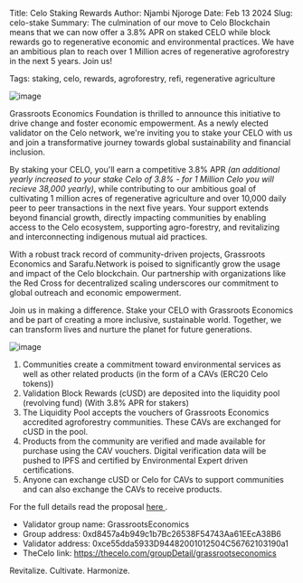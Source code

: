Title: Celo Staking Rewards
Author: Njambi Njoroge
Date: Feb 13 2024
Slug: celo-stake
Summary: The culmination of our move to Celo Blockchain means that we can now offer a 3.8% APR on staked CELO while block rewards go to regenerative economic and environmental practices. We have an ambitious plan to reach over 1 Million acres of regenerative agroforestry in the next 5 years. Join us!

Tags: staking, celo, rewards, agroforestry, refi, regenerative agriculture

![image](images/blog/celo-stake1.webp)

Grassroots Economics Foundation is thrilled to announce this initiative to drive change and foster economic empowerment. As a newly elected validator on the Celo network, we're inviting you to stake your CELO with us and join a transformative journey towards global sustainability and financial inclusion.

By staking your CELO, you'll earn a competitive 3.8% APR *(an additional yearly increased to your stake Celo of 3.8% - for 1 Million Celo you will recieve 38,000 yearly)*, while contributing to our ambitious goal of cultivating 1 million acres of regenerative agriculture and over 10,000 daily peer to peer transactions in the next five years. Your support extends beyond financial growth, directly impacting communities by enabling access to the Celo ecosystem, supporting agro-forestry, and revitalizing and interconnecting indigenous mutual aid practices.

With a robust track record of community-driven projects, Grassroots Economics and Sarafu.Network is poised to significantly grow the usage and impact of the Celo blockchain. Our partnership with organizations like the Red Cross for decentralized scaling underscores our commitment to global outreach and economic empowerment.

Join us in making a difference. Stake your CELO with Grassroots Economics and be part of creating a more inclusive, sustainable world. Together, we can transform lives and nurture the planet for future generations.

![image](images/blog/celo-stake2.webp)

1. Communities create a commitment toward environmental services as well as other related products (in the form of a CAVs (ERC20 Celo tokens))
1. Validation Block Rewards (cUSD) are deposited into the liquidity pool (revolving fund) (With 3.8% APR for stakers) 
1. The Liquidity Pool accepts the vouchers of Grassroots Economics accredited agroforestry communities. These CAVs are exchanged for cUSD in the pool. 
1. Products from the community are verified and made available for purchase using the CAV vouchers. Digital verification data will be pushed to IPFS and certified by Environmental Expert driven certifications.
1. Anyone can exchange cUSD or Celo for CAVs to support communities and can also exchange the CAVs to receive products. 

For the full details read the proposal <a class="pdf-download" href="https://github.com/grassrootseconomics/org-website/raw/master/content/pdfs-downloadable/Celo_Staking_Proposal-GrassEcon.pdf"> here </a>. 

* Validator group name: GrassrootsEconomics 
* Group address: 0xd8457a4b949c1b7Bc26538F54743Aa61EEcA38B6 
* Validator address: 0xce55dda5933D94482001012504C56762103190a1 
* TheCelo link: https://thecelo.com/groupDetail/grassrootseconomics 

Revitalize. Cultivate. Harmonize.
